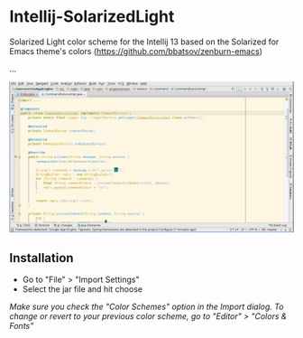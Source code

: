 Intellij-SolarizedLight
=======================

Solarized Light color scheme for the Intellij 13 based on the Solarized for Emacs theme's colors (https://github.com/bbatsov/zenburn-emacs)

...


![Screenshot](https://github.com/pedropenna/Intellij-SolarizedLight/raw/master/Screenshot_Intellij_Zenburn.png)


Installation
------------

- Go to "File" > "Import Settings"
- Select the jar file and hit choose

_Make sure you check the "Color Schemes" option in the Import dialog. To change or revert to your previous color scheme, go to "Editor" > "Colors & Fonts"_
